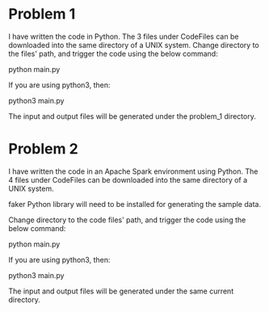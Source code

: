 # Problem 1

I have written the code in Python. The 3 files under CodeFiles can be downloaded into the same directory of a UNIX system. Change directory to the files' path, and trigger the code using the below command:

python main.py

If you are using python3, then:

python3 main.py

The input and output files will be generated under the problem_1 directory. 

# Problem 2

I have written the code in an Apache Spark environment using Python. The 4 files under CodeFiles can be downloaded into the same directory of a UNIX system. 

faker Python library will need to be installed for generating the sample data.

Change directory to the code files' path, and trigger the code using the below command:

python main.py

If you are using python3, then:

python3 main.py

The input and output files will be generated under the same current directory. 
